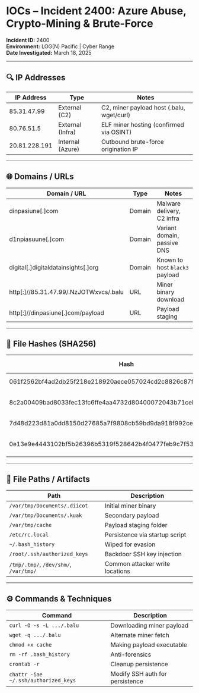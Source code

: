 # IOCs – Incident 2400: Azure Abuse, Crypto-Mining & Brute-Force  
**Incident ID:** 2400  
**Environment:** LOG(N) Pacific | Cyber Range  
**Date Investigated:** March 18, 2025  

---

## 🔍 IP Addresses
| IP Address       | Type            | Notes                                      |
|------------------|------------------|---------------------------------------------|
| 85.31.47.99       | External (C2)     | C2, miner payload host (.balu, wget/curl)   |
| 80.76.51.5        | External (Infra) | ELF miner hosting (confirmed via OSINT)     |
| 20.81.228.191     | Internal (Azure) | Outbound brute-force origination IP         |

---

## 🌐 Domains / URLs
| Domain / URL                             | Type    | Notes                           |
|------------------------------------------|---------|----------------------------------|
| dinpasiune[.]com                          | Domain  | Malware delivery, C2 infra      |
| d1npiasuune[.]com                         | Domain  | Variant domain, passive DNS     |
| digital[.]digitaldatainsights[.]org      | Domain  | Known to host `black3` payload  |
| http[:]//85.31.47.99/.NzJOTWxvcs/.balu   | URL     | Miner binary download           |
| http[:]//dinpasiune[.]com/payload        | URL     | Payload staging                 |

---

## 🧪 File Hashes (SHA256)
| Hash                                                                 | File Name     | Notes                      |
|----------------------------------------------------------------------|---------------|-----------------------------|
| 061f2562bf4ad2db25f218e218920aece057024cd2c8826c87f65acc29583191     | `retea`       | Core miner script           |
| 8c2a00409bad8033fec13fc6ffe4aa4732d80400072043b71ceb57db37244129     | `cache`       | Artifact used in staging    |
| 7d48d223d81a0dd8150d27685a7f9808cb59bd9da918f992ce6dac1c387aa16e     | `update`      | Persistence mechanism       |
| 0e13e9e4443102bf5b26396b5319f528642b4f0477feb9c7f536fab379b73074     | `cache` (variant) | Across multiple systems  |

---

## 📁 File Paths / Artifacts
| Path                                     | Description                             |
|------------------------------------------|------------------------------------------|
| `/var/tmp/Documents/.diicot`             | Initial miner binary                     |
| `/var/tmp/Documents/.kuak`               | Secondary payload                        |
| `/var/tmp/cache`                         | Payload staging folder                   |
| `/etc/rc.local`                          | Persistence via startup script           |
| `~/.bash_history`                        | Wiped for evasion                        |
| `/root/.ssh/authorized_keys`            | Backdoor SSH key injection               |
| `/tmp/.tmp/`, `/dev/shm/`, `/var/tmp/`  | Common attacker write locations          |

---

## ⚙️ Commands & Techniques
| Command                         | Description                        |
|----------------------------------|-------------------------------------|
| `curl -O -s -L .../.balu`        | Downloading miner payload           |
| `wget -q .../.balu`              | Alternate miner fetch               |
| `chmod +x cache`                | Making payload executable           |
| `rm -rf .bash_history`          | Anti-forensics                      |
| `crontab -r`                    | Cleanup persistence                 |
| `chattr -iae ~/.ssh/authorized_keys` | Modify SSH auth for persistence |


